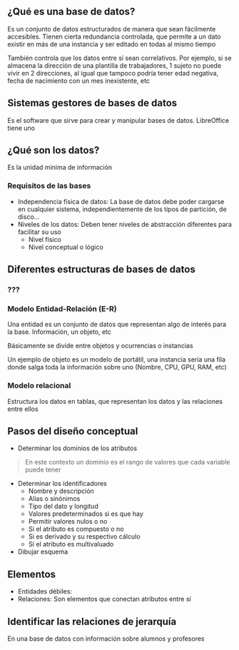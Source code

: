 ## ¿Qué es una base de datos?
Es un conjunto de datos estructurados de manera que sean fácilmente accesibles. Tienen cierta redundancia controlada, que permite a un dato existir en más de una instancia y ser editado en todas al mismo tiempo

También controla que los datos entre sí sean correlativos. Por ejemplo, si se almacena la dirección de una plantilla de trabajadores, 1 sujeto no puede vivir en 2 direcciones, al igual que tampoco podría tener edad negativa, fecha de nacimiento con un mes inexistente, etc

## Sistemas gestores de bases de datos
Es el software que sirve para crear y manipular bases de datos. LibreOffice tiene uno

## ¿Qué son los datos?
Es la unidad mínima de información

### Requisitos de las bases
- Independencia física de datos: La base de datos debe poder cargarse en cualquier sistema, independientemente de los tipos de partición, de disco...
- Niveles de los datos: Deben tener niveles de abstracción diferentes para facilitar su uso
    - Nivel físico
    - Nivel conceptual o lógico

## Diferentes estructuras de bases de datos
### ???

### Modelo Entidad-Relación (E-R)
Una entidad es un conjunto de datos que representan algo de interés para la base. Información, un objeto, etc

Básicamente se divide entre objetos y ocurrencias o instancias

Un ejemplo de objeto es un modelo de portátil, una instancia sería una fila donde salga toda la información sobre uno (Nombre, CPU, GPU, RAM, etc)

### Modelo relacional
Estructura los datos en tablas, que representan los datos y las relaciones entre ellos

## Pasos del diseño conceptual
- Determinar los dominios de los atributos
> En este contexto un dominio es el rango de valores que cada variable puede tener
- Determinar los identificadores
    - Nombre y descripción
    - Alias o sinónimos
    - Tipo del dato y longitud
    - Valores predeterminados si es que hay
    - Permitir valores nulos o no
    - Si el atributo es compuesto o no
    - Si es derivado y su respectivo cálculo
    - Si el atributo es multivaluado
- Dibujar esquema

## Elementos
- Entidades débiles: 
- Relaciones: Son elementos que conectan atributos entre sí

## Identificar las relaciones de jerarquía
En una base de datos con información sobre alumnos y profesores

